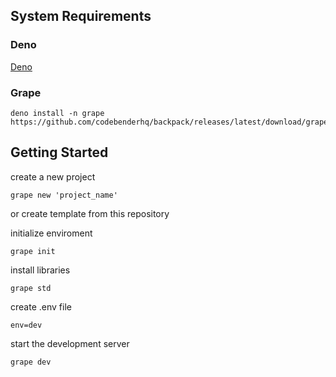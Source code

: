 

## System Requirements
### Deno
[Deno](https://deno.land/manual@v1.29.1/getting_started/installation)

### Grape
```
deno install -n grape https://github.com/codebenderhq/backpack/releases/latest/download/grape.js
```

## Getting Started

create a new project 
```
grape new 'project_name'
```

or create template from this repository

initialize enviroment
```
grape init
```

install libraries
```
grape std
```
create .env file 
```
env=dev
```
start the development server
```
grape dev
```

